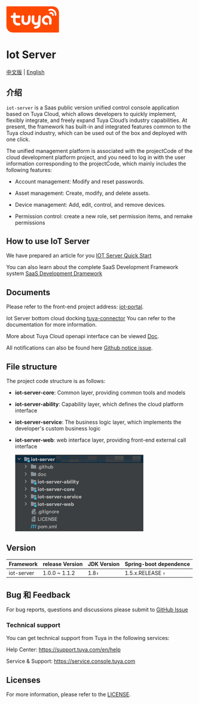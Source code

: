 
<img src="doc/images/tuya_logo.png" width="28%" height="28%" />

# Iot Server

[中文版](README_zh.md) | [English](README.md)

## 介绍
`iot-server` is a Saas public version unified control console application based on Tuya Cloud, which allows developers to quickly implement, flexibly integrate, and freely expand Tuya Cloud’s industry capabilities. At present, the framework has built-in and integrated features common to the Tuya cloud industry, which can be used out of the box and deployed with one click.

The unified management platform is associated with the projectCode of the cloud development platform project, and you need to log in with the user information corresponding to the projectCode, which mainly includes the following features:

- Account management: Modify and reset passwords.

- Asset management: Create, modify, and delete assets.

- Device management: Add, edit, control, and remove devices.

- Permission control: create a new role, set permission items, and remake permissions


##  How to use IoT Server
  We have prepared an article for you [IOT Server Quick Start](https://developer.tuya.com/cn/docs/iot/SaaSDevelopmentFramework_backend?id=Kaqcx9hwc9i62)

  You can also learn about the complete SaaS Development Framework system [SaaS Development Dramework](https://developer.tuya.com/cn/docs/iot/SaaSDevelopmentFramework?id=Kaps8jd0mowem)


## Documents

Please refer to the front-end project address: [iot-portal](https://github.com/tuya/iot-portal).

Iot Server bottom cloud docking [tuya-connector](https://github.com/tuya/tuya-connector/tree/f62deb6c4738d7e80868268b29379c647798ed9c) You can refer to the documentation for more information.

More about Tuya Cloud openapi interface can be viewed [Doc](https://developer.tuya.com/cn/docs/iot/api-reference?id=Ka7qb7vhber64).

All notifications can also be found here [Github notice issue](https://github.com/tuya/iot-server/issues).

## File structure

The project code structure is as follows:

* **iot-server-core**: Common layer, providing common tools and models
* **iot-server-ability**: Capability layer, which defines the cloud platform interface
* **iot-server-service**: The business logic layer, which implements the developer's custom business logic
* **iot-server-web**: web interface layer, providing front-end external call interface


  ![config](doc/images/code-structure.png)

## Version

| Framework | release Version | JDK Version | Spring-boot dependence | 
| -------------- | ------------- |------------- |------------- |
| iot-server| 1.0.0 ~ 1.1.2 | 1.8`↑` |  1.5.x.RELEASE `↑` |

## Bug 和 Feedback
For bug reports, questions and discussions please submit to [GitHub Issue](https://github.com/tuya/iot-server/issues)


### Technical support

You can get technical support from Tuya in the following services:

Help Center: https://support.tuya.com/en/help

Service & Support: https://service.console.tuya.com

## Licenses

For more information, please refer to the [LICENSE](LICENSE).


